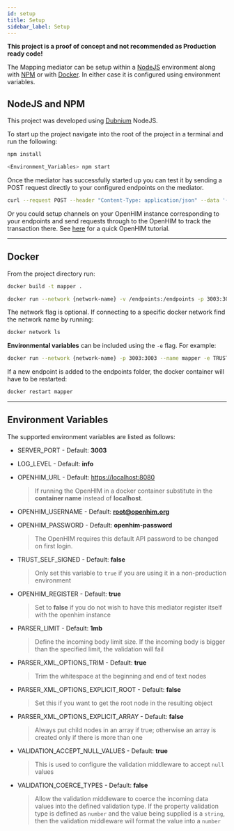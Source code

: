 ```yaml
---
id: setup
title: Setup
sidebar_label: Setup
---
```


**This project is a proof of concept and not recommended as Production ready code!**

The Mapping mediator can be setup within a [NodeJS](https://nodejs.org/en/) environment along with [NPM](https://www.npmjs.com/) or with [Docker](https://docs.docker.com/). In either case it is configured using environment variables.


## NodeJS and NPM

This project was developed using [Dubnium](https://scotch.io/tutorials/whats-new-in-node-10-dubnium) NodeJS.

To start up the project navigate into the root of the project in a terminal and run the following:

```sh
npm install

<Environment_Variables> npm start
```

Once the mediator has successfully started up you can test it by sending a POST request directly to your configured endpoints on the mediator.

```bash
curl --request POST --header "Content-Type: application/json" --data '{"key1":"value1", "key2":"value2"}' http://localhost:3003/<path_configured_in_meta.json>
```

Or you could setup channels on your OpenHIM instance corresponding to your endpoints and send requests through to the OpenHIM to track the transaction there. See [here](https://github.com/jembi/openhim-mediator-tutorial/blob/master/0_Starting_OpenHIM.md#step-5---testing-the-openhim-routing) for a quick OpenHIM tutorial.

---

## Docker

From the project directory run:

```sh
docker build -t mapper .

docker run --network {network-name} -v /endpoints:/endpoints -p 3003:3003 --name mapper mapper
```

The network flag is optional. If connecting to a specific docker network find the network name by running:

```sh
docker network ls
```

**Environmental variables** can be included using the `-e` flag. For example:

```sh
docker run --network {network-name} -p 3003:3003 --name mapper -e TRUST_SELF_SIGNED=true mapper
```

If a new endpoint is added to the endpoints folder, the docker container will have to be restarted:

```sh
docker restart mapper
```

---

## Environment Variables

The supported environment variables are listed as follows:

- SERVER_PORT - Default: **3003**

- LOG_LEVEL - Default: **info**

- OPENHIM_URL - Default: <https://localhost:8080>

  > If running the OpenHIM in a docker container substitute in the **container name** instead of **localhost**.

- OPENHIM_USERNAME - Default: **root@openhim.org**

- OPENHIM_PASSWORD - Default: **openhim-password**

  > The OpenHIM requires this default API password to be changed on first login.

- TRUST_SELF_SIGNED - Default: **false**

  > Only set this variable to `true` if you are using it in a non-production environment

- OPENHIM_REGISTER - Default: **true**

  > Set to **false** if you do not wish to have this mediator register itself with the openhim instance

- PARSER_LIMIT - Default: **1mb**

  > Define the incoming body limit size. If the incoming body is bigger than the specified limit, the validation will fail

- PARSER_XML_OPTIONS_TRIM - Default: **true**

  > Trim the whitespace at the beginning and end of text nodes

- PARSER_XML_OPTIONS_EXPLICIT_ROOT - Default: **false**

  > Set this if you want to get the root node in the resulting object

- PARSER_XML_OPTIONS_EXPLICIT_ARRAY - Default: **false**

  > Always put child nodes in an array if true; otherwise an array is created only if there is more than one

- VALIDATION_ACCEPT_NULL_VALUES - Default: **true**

  > This is used to configure the validation middleware to accept `null` values

- VALIDATION_COERCE_TYPES - Default: **false**

  > Allow the validation middleware to coerce the incoming data values into the defined validation type. If the property validation type is defined as `number` and the value being supplied is a `string`, then the validation middleware will format the value into a `number`